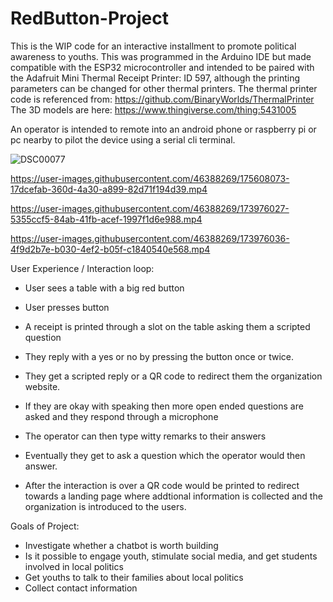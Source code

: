 # RedButton-Project
This is the WIP code for an interactive installment to promote political awareness to youths. 
This was programmed in the Arduino IDE but made compatible with the ESP32 microcontroller and intended to be paired
with the Adafruit Mini Thermal Receipt Printer: ID 597, although the printing parameters can be changed for other thermal printers.
The thermal printer code is referenced from: https://github.com/BinaryWorlds/ThermalPrinter 
The 3D models are here: https://www.thingiverse.com/thing:5431005


An operator is intended to remote into an android phone or raspberry pi or pc nearby to pilot the device using a serial cli terminal.

![DSC00077](https://user-images.githubusercontent.com/46388269/178654127-158dea39-8cc2-4bc6-b72f-4df4ed3aa62c.JPG)

https://user-images.githubusercontent.com/46388269/175608073-17dcefab-360d-4a30-a899-82d71f194d39.mp4

https://user-images.githubusercontent.com/46388269/173976027-5355ccf5-84ab-41fb-acef-1997f1d6e988.mp4

https://user-images.githubusercontent.com/46388269/173976036-4f9d2b7e-b030-4ef2-b05f-c1840540e568.mp4

User Experience / Interaction loop:
- User sees a table with a big red button
- User presses button
- A receipt is printed through a slot on the table asking them a scripted question
- They reply with a yes or no by pressing the button once or twice.
- They get a scripted reply or a QR code to redirect them the organization website.

- If they are okay with speaking then more open ended questions are asked and they respond through a microphone 
-  The operator can then type witty remarks to their answers
-  Eventually they get to ask a question which the operator would then answer.
-  After the interaction is over a QR code would be printed to redirect towards a landing page where addtional information is collected and the organization is introduced to the users.

Goals of Project:
- Investigate whether a chatbot is worth building
- Is it possible to engage youth, stimulate social media, and get students involved in local politics
- Get youths to talk to their families about local politics
- Collect contact information




